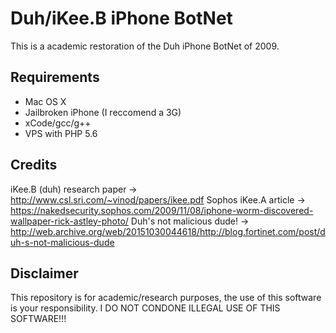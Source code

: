 # Duh/iKee.B iPhone BotNet
This is a academic restoration of the Duh iPhone BotNet of 2009. 

## Requirements
* Mac OS X
* Jailbroken iPhone (I reccomend a 3G)
* xCode/gcc/g++
* VPS with PHP 5.6

## Credits
iKee.B (duh) research paper -> http://www.csl.sri.com/~vinod/papers/ikee.pdf
Sophos iKee.A article -> https://nakedsecurity.sophos.com/2009/11/08/iphone-worm-discovered-wallpaper-rick-astley-photo/
Duh's not malicious dude! -> http://web.archive.org/web/20151030044618/http://blog.fortinet.com/post/duh-s-not-malicious-dude

## Disclaimer
This repository is for academic/research purposes, the use of this software is your
responsibility. I DO NOT CONDONE ILLEGAL USE OF THIS SOFTWARE!!!
